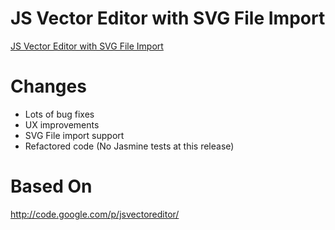 JS Vector Editor with SVG File Import
===========================

[JS Vector Editor with SVG File Import](http://www.youtube.com/watch?v=QPK5ozpOXzM)

Changes
=======
- Lots of bug fixes
- UX improvements
- SVG File import support
- Refactored code (No Jasmine tests at this release)


Based On
========
http://code.google.com/p/jsvectoreditor/

